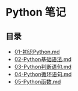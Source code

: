 # Python 笔记


## 目录


- <a href="01-初识Python.md">01-初识Python.md</a>
- <a href="02-Python基础语法.md">02-Python基础语法.md</a>
- <a href="03-Python判断语句.md">03-Python判断语句.md</a>
- <a href="04-Python循环语句.md">04-Python循环语句.md</a>
- <a href="05-Python函数.md">05-Python函数.md</a>
